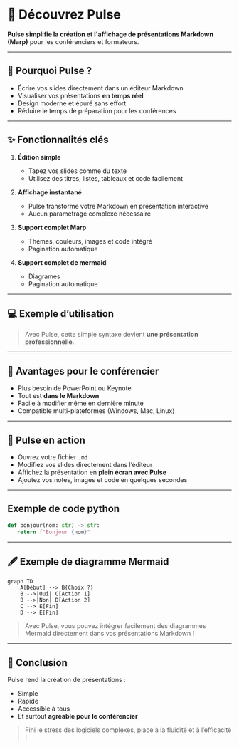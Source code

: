 # 🎉 Découvrez Pulse

**Pulse simplifie la création et l'affichage de présentations Markdown (Marp)**
pour les conférenciers et formateurs.

---

## 🎯 Pourquoi Pulse ?

- Écrire vos slides directement dans un éditeur Markdown  
- Visualiser vos présentations **en temps réel**  
- Design moderne et épuré sans effort  
- Réduire le temps de préparation pour les conférences  

---

## ✨ Fonctionnalités clés

1. **Édition simple**
   - Tapez vos slides comme du texte  
   - Utilisez des titres, listes, tableaux et code facilement  

2. **Affichage instantané**
   - Pulse transforme votre Markdown en présentation interactive  
   - Aucun paramétrage complexe nécessaire  

3. **Support complet Marp**
   - Thèmes, couleurs, images et code intégré  
   - Pagination automatique  

4. **Support complet de mermaid**
   - Diagrames
   - Pagination automatique  

---

## 💻 Exemple d’utilisation

> Avec Pulse, cette simple syntaxe devient **une présentation professionnelle**.

---

## 🌟 Avantages pour le conférencier

* Plus besoin de PowerPoint ou Keynote
* Tout est **dans le Markdown**
* Facile à modifier même en dernière minute
* Compatible multi-plateformes (Windows, Mac, Linux)

---

## 🚀 Pulse en action

* Ouvrez votre fichier `.md`
* Modifiez vos slides directement dans l’éditeur
* Affichez la présentation en **plein écran avec Pulse**
* Ajoutez vos notes, images et code en quelques secondes

---

## Exemple de code python

```python
def bonjour(nom: str) -> str:
   return f"Bonjour {nom}"
```

---

## 🖋️ Exemple de diagramme Mermaid

```mermaid
graph TD
    A[Début] --> B{Choix ?}
    B -->|Oui| C[Action 1]
    B -->|Non| D[Action 2]
    C --> E[Fin]
    D --> E[Fin]
```

> Avec Pulse, vous pouvez intégrer facilement des diagrammes Mermaid directement dans vos présentations Markdown !

---


## 🎉 Conclusion

Pulse rend la création de présentations :

* Simple
* Rapide
* Accessible à tous
* Et surtout **agréable pour le conférencier**

> Fini le stress des logiciels complexes, place à la fluidité et à l’efficacité !